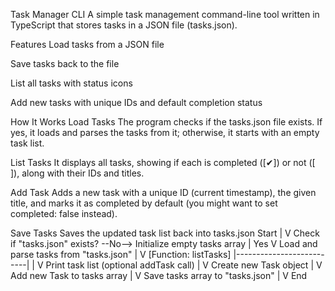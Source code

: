 Task Manager CLI
A simple task management command-line tool written in TypeScript that stores tasks in a JSON file (tasks.json).

Features
Load tasks from a JSON file

Save tasks back to the file

List all tasks with status icons

Add new tasks with unique IDs and default completion status

How It Works
Load Tasks
The program checks if the tasks.json file exists. If yes, it loads and parses the tasks from it; otherwise, it starts with an empty task list.

List Tasks
It displays all tasks, showing if each is completed ([✔]) or not ([ ]), along with their IDs and titles.

Add Task
Adds a new task with a unique ID (current timestamp), the given title, and marks it as completed by default (you might want to set completed: false instead).

Save Tasks
Saves the updated task list back into tasks.json
Start
  |
  V
Check if "tasks.json" exists? --No--> Initialize empty tasks array
  | Yes
  V
Load and parse tasks from "tasks.json"
  |
  V
[Function: listTasks]
  |--------------------------|
  |                          V
Print task list          (optional addTask call)
                           |
                           V
                   Create new Task object
                           |
                           V
                   Add new Task to tasks array
                           |
                           V
               Save tasks array to "tasks.json"
                           |
                           V
                         End
